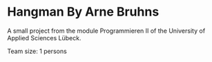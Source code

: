 # Hangman By Arne Bruhns

A small project from the module Programmieren II of the University of Applied Sciences Lübeck.

Team size: 1 persons
